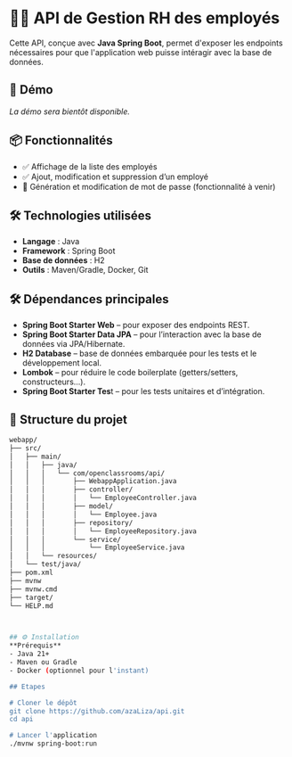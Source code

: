 # 👩‍💼 API de Gestion RH des employés

Cette API, conçue avec **Java Spring Boot**, permet d'exposer les endpoints nécessaires pour que l'application web puisse intéragir avec la base de données.

## 🚀 Démo

_La démo sera bientôt disponible._

## 📦 Fonctionnalités

- ✅ Affichage de la liste des employés
- ✅ Ajout, modification et suppression d’un employé
- 🚧 Génération et modification de mot de passe (fonctionnalité à venir)

## 🛠️ Technologies utilisées

- **Langage** : Java
- **Framework** : Spring Boot
- **Base de données** : H2
- **Outils** : Maven/Gradle, Docker, Git

## 🛠️ Dépendances principales

- **Spring Boot Starter Web** – pour exposer des endpoints REST.
- **Spring Boot Starter Data JPA** – pour l’interaction avec la base de données via JPA/Hibernate.
- **H2 Database** – base de données embarquée pour les tests et le développement local.
- **Lombok** – pour réduire le code boilerplate (getters/setters, constructeurs…).
- **Spring Boot Starter Tes**t – pour les tests unitaires et d’intégration.




## 📂 Structure du projet

```bash
webapp/
├── src/
│   ├── main/
│   │   ├── java/
│   │   │   └── com/openclassrooms/api/
│   │   │       ├── WebappApplication.java
│   │   │       ├── controller/
│   │   │       │   └── EmployeeController.java
│   │   │       ├── model/
│   │   │       │   └── Employee.java
│   │   │       ├── repository/
│   │   │       │   └── EmployeeRepository.java
│   │   │       └── service/
│   │   │           └── EmployeeService.java
│   │   └── resources/
│   └── test/java/
├── pom.xml
├── mvnw
├── mvnw.cmd
├── target/
└── HELP.md



## ⚙️ Installation
**Prérequis**
- Java 21+
- Maven ou Gradle
- Docker (optionnel pour l'instant)

## Etapes

# Cloner le dépôt
git clone https://github.com/azaLiza/api.git
cd api

# Lancer l'application
./mvnw spring-boot:run




